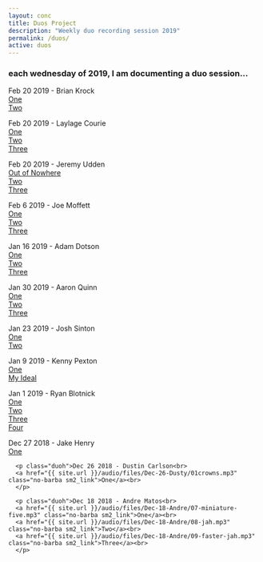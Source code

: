 ```yaml
---
layout: conc
title: Duos Project
description: "Weekly duo recording session 2019"
permalink: /duos/
active: duos
---
```

<div class="row">
<div class="col-12 text-center"><h3>each wednesday of 2019, I am documenting a duo session...</h3></div>
<div class="bg-dark col-12 col-lg-10 ml-auto mr-auto px-4 py-4">
      <p class="duoh">Feb 20 2019 - Brian Krock<br>
      <a href="{{ site.url }}/audio/files/krock-01.mp3" class="no-barba sm2_link">One</a><br>
      <a href="{{ site.url }}/audio/files/krock-02.mp3" class="no-barba sm2_link">Two</a><br>
      </p>
      <p class="duoh">Feb 20 2019 - Laylage Courie<br>
      <a href="{{ site.url }}/audio/files/laylage-03.mp3" class="no-barba sm2_link">One</a><br>
      <a href="{{ site.url }}/audio/files/laylage-05.mp3" class="no-barba sm2_link">Two</a><br>
      <a href="{{ site.url }}/audio/files/laylage-08.mp3" class="no-barba sm2_link">Three</a><br>
      </p>
      <p class="duoh">Feb 20 2019 - Jeremy Udden<br>
      <a href="{{ site.url }}/audio/files/jeremy-06-nowhere.mp3" class="no-barba sm2_link">Out of Nowhere</a><br>
      <a href="{{ site.url }}/audio/files/jeremy-05.mp3" class="no-barba sm2_link">Two</a><br>
      <a href="{{ site.url }}/audio/files/jeremy-04.mp3" class="no-barba sm2_link">Three</a><br>
      </p>
      <p class="duoh">Feb 6 2019 - Joe Moffett<br>
      <a href="{{ site.url }}/audio/files/joe02.mp3" class="no-barba sm2_link">One</a><br>
      <a href="{{ site.url }}/audio/files/joe03.mp3" class="no-barba sm2_link">Two</a><br>
      <a href="{{ site.url }}/audio/files/joe04.mp3" class="no-barba sm2_link">Three</a><br>
      </p>
      <p class="duoh">Jan 16 2019 - Adam Dotson<br>
      <a href="{{ site.url }}/audio/files/Jan-16-Adam/one.mp3" class="no-barba sm2_link">One</a><br>
      <a href="{{ site.url }}/audio/files/Jan-16-Adam/02-newtwo.mp3" class="no-barba sm2_link">Two</a><br>
      <a href="{{ site.url }}/audio/files/Jan-16-Adam/three.mp3" class="no-barba sm2_link">Three</a><br>
      </p>
      <p class="duoh">Jan 30 2019 - Aaron Quinn<br>
      <a href="{{ site.url }}/audio/files/aaron02.mp3" class="no-barba sm2_link">One</a><br>
      <a href="{{ site.url }}/audio/files/aaron01.mp3" class="no-barba sm2_link">Two</a><br>
      <a href="{{ site.url }}/audio/files/aaron03.mp3" class="no-barba sm2_link">Three</a><br>
      </p>
      <p class="duoh">Jan 23 2019 - Josh Sinton<br>
      <a href="{{ site.url }}/audio/files/joshone.mp3" class="no-barba sm2_link">One</a><br>
      <a href="{{ site.url }}/audio/files/joshtwo.mp3" class="no-barba sm2_link">Two</a><br>
      </p>
      <p class="duoh">Jan 9 2019 - Kenny Pexton<br>
      <a href="{{ site.url }}/audio/files/Jan-9-Kenny/02-g faster.mp3" class="no-barba sm2_link">One</a><br>
      <a href="{{ site.url }}/audio/files/Jan-9-Kenny/03-my ideal.mp3" class="no-barba sm2_link">My Ideal</a><br>
      </p>
      <p class="duoh">Jan 1 2019 - Ryan Blotnick<br>
      <a href="{{ site.url }}/audio/files/ryan1.mp3" class="no-barba sm2_link">One</a><br>
      <a href="{{ site.url }}/audio/files/ryan9.mp3" class="no-barba sm2_link">Two</a><br>
      <a href="{{ site.url }}/audio/files/ryan4.mp3" class="no-barba sm2_link">Three</a><br>
      <a href="{{ site.url }}/audio/files/ryan11.mp3" class="no-barba sm2_link">Four</a><br>
      </p>
      <p class="duoh">Dec 27 2018 - Jake Henry<br>
      <a href="{{ site.url }}/audio/files/Dec-27-Jake/01ONE.mp3" class="no-barba sm2_link">One</a><br>
      </p>

      <p class="duoh">Dec 26 2018 - Dustin Carlson<br>
      <a href="{{ site.url }}/audio/files/Dec-26-Dusty/01crowns.mp3" class="no-barba sm2_link">One</a><br>
      </p>

      <p class="duoh">Dec 18 2018 - Andre Matos<br>
      <a href="{{ site.url }}/audio/files/Dec-18-Andre/07-miniature-five.mp3" class="no-barba sm2_link">One</a><br>
      <a href="{{ site.url }}/audio/files/Dec-18-Andre/08-jah.mp3" class="no-barba sm2_link">Two</a><br>
      <a href="{{ site.url }}/audio/files/Dec-18-Andre/09-faster-jah.mp3" class="no-barba sm2_link">Three</a><br>
      </p>

</div>
</div>